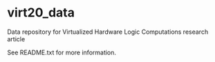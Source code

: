 # virt20_data
Data repository for Virtualized Hardware Logic Computations research article

See README.txt for more information.
